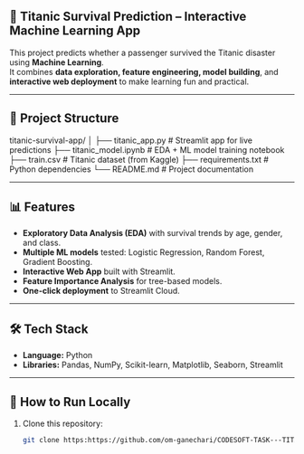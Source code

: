 ## 🚢 Titanic Survival Prediction – Interactive Machine Learning App

This project predicts whether a passenger survived the Titanic disaster using **Machine Learning**.  
It combines **data exploration, feature engineering, model building**, and **interactive web deployment** to make learning fun and practical.  

---

## 📂 Project Structure
titanic-survival-app/
│
├── titanic_app.py         # Streamlit app for live predictions
├── titanic_model.ipynb    # EDA + ML model training notebook
├── train.csv              # Titanic dataset (from Kaggle)
├── requirements.txt       # Python dependencies
└── README.md              # Project documentation



---

## 📊 Features
- **Exploratory Data Analysis (EDA)** with survival trends by age, gender, and class.
- **Multiple ML models** tested: Logistic Regression, Random Forest, Gradient Boosting.
- **Interactive Web App** built with Streamlit.
- **Feature Importance Analysis** for tree-based models.
- **One-click deployment** to Streamlit Cloud.

---

## 🛠 Tech Stack
- **Language:** Python  
- **Libraries:** Pandas, NumPy, Scikit-learn, Matplotlib, Seaborn, Streamlit  

---

## 🚀 How to Run Locally
1. Clone this repository:
   ```bash
   git clone https:https://github.com/om-ganechari/CODESOFT-TASK---TITANIC-SURVIVAL-PREDICTION.git
